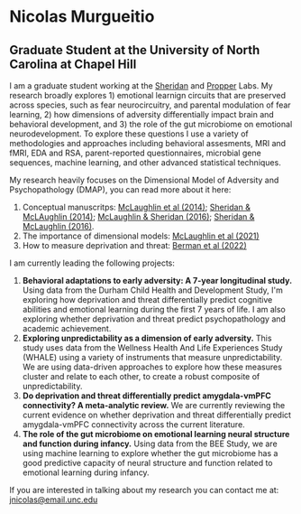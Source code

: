 
# **Nicolas Murgueitio**
## **Graduate Student at the University of North Carolina at Chapel Hill**

I am a graduate student working at the [Sheridan](https://circlelab.unc.edu/) and [Propper](https://beelab.web.unc.edu/) Labs. My research broadly explores 1) emotional learnign circuits that are preserved across species, such as fear neurocircuitry, and parental modulation of fear learning, 2) how dimensions of adversity differentially impact brain and behavioral development, and 3) the role of the gut microbiome on emotional neurodevelopment. To explore these questions I use a variety of methodologies and approaches including behavioral assesments, MRI and fMRI, EDA and RSA, parent-reported questionnaires, microbial gene sequences, machine learning, and other advanced statistical techniques. 

My research heavily focuses on the Dimensional Model of Adversity and Psychopathology (DMAP), you can read more about it here:
1. Conceptual manuscritps: [McLaughlin et al (2014)](https://www.sciencedirect.com/science/article/pii/S0149763414002620); [Sheridan & McLAughlin (2014)](https://www.sciencedirect.com/science/article/pii/S1364661314002022); [McLaughlin & Sheridan (2016)](https://journals.sagepub.com/doi/pdf/10.1177/0963721416655883); [Sheridan & McLaughlin (2016)](https://www.sciencedirect.com/science/article/pii/S2352154616301140).
2. The importance of dimensional models: [McLaughlin et al (2021)](https://journals.sagepub.com/doi/pdf/10.1177/1745691621992346)
3. How to measure deprivation and threat: [Berman et al (2022)](https://www.cambridge.org/core/journals/development-and-psychopathology/article/measuring-early-life-adversity-a-dimensional-approach/C7C005748EFA5E6C1DF1503E1D2A51B0)

I am currently leading the following projects:
1. **Behavioral adaptations to early adversity: A 7-year longitudinal study.** Using data from the Durham Child Health and Development Study, I'm exploring how deprivation and threat differentially predict cognitive abilities and emotional learning during the first 7 years of life. I am also exploring whether deprivation and threat predict psychopathology and academic achievement. 
2. **Exploring unpredictability as a dimension of early adversity.** This study uses data from the Wellness Health And Life Experiences Study (WHALE) using a variety of instruments that measure unpredictability. We are using data-driven approaches to explore how these measures cluster and relate to each other, to create a robust composite of unpredictability. 
3. **Do deprivation and threat differentially predict amygdala-vmPFC connectivity? A meta-analytic review.** We are currently reviewing the current evidence on whether deprivation and threat differentially predict amygdala-vmPFC connectivity across the current literature. 
4. **The role of the gut microbiome on emotional learning neural structure and function during infancy.** Using data from the BEE Study, we are using machine learning to explore whether the gut microbiome has a good predictive capacity of neural structure and function related to emotional learning during infancy. 

If you are interested in talking about my research you can contact me at: jnicolas@email.unc.edu
